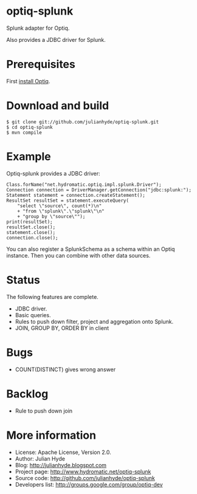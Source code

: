 optiq-splunk
============

Splunk adapter for Optiq.

Also provides a JDBC driver for Splunk.

Prerequisites
=============

First <a href="https://github.com/julianhyde/optiq/blob/master/README.md">install Optiq</a>.

Download and build
==================

    $ git clone git://github.com/julianhyde/optiq-splunk.git
    $ cd optiq-splunk
    $ mvn compile

Example
=======

Optiq-splunk provides a JDBC driver:

    Class.forName("net.hydromatic.optiq.impl.splunk.Driver");
    Connection connection = DriverManager.getConnection("jdbc:splunk:");
    Statement statement = connection.createStatement();
    ResultSet resultSet = statement.executeQuery(
        "select \"source\", count(*)\n"
        + "from \"splunk\".\"splunk\"\n"
        + "group by \"source\"");
    print(resultSet);
    resultSet.close();
    statement.close();
    connection.close();

You can also register a SplunkSchema as a schema within an Optiq instance.
Then you can combine with other data sources.

Status
======

The following features are complete.

* JDBC driver.
* Basic queries.
* Rules to push down filter, project and aggregation onto Splunk.
* JOIN, GROUP BY, ORDER BY in client

Bugs
====

* COUNT(DISTINCT) gives wrong answer

Backlog
=======

* Rule to push down join

More information
================

* License: Apache License, Version 2.0.
* Author: Julian Hyde
* Blog: http://julianhyde.blogspot.com
* Project page: http://www.hydromatic.net/optiq-splunk
* Source code: http://github.com/julianhyde/optiq-splunk
* Developers list: http://groups.google.com/group/optiq-dev

